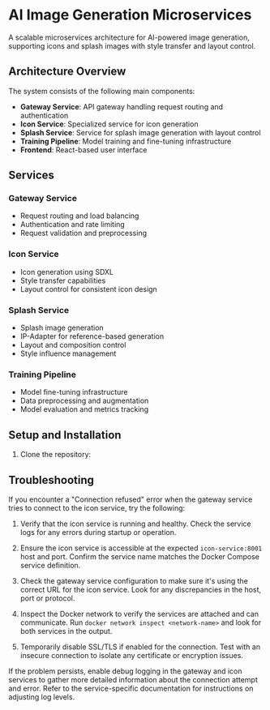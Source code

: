 # AI Image Generation Microservices

A scalable microservices architecture for AI-powered image generation, supporting icons and splash images with style transfer and layout control.

## Architecture Overview

The system consists of the following main components:

- **Gateway Service**: API gateway handling request routing and authentication
- **Icon Service**: Specialized service for icon generation
- **Splash Service**: Service for splash image generation with layout control
- **Training Pipeline**: Model training and fine-tuning infrastructure
- **Frontend**: React-based user interface

## Services

### Gateway Service
- Request routing and load balancing
- Authentication and rate limiting
- Request validation and preprocessing

### Icon Service
- Icon generation using SDXL
- Style transfer capabilities
- Layout control for consistent icon design

### Splash Service
- Splash image generation
- IP-Adapter for reference-based generation
- Layout and composition control
- Style influence management

### Training Pipeline
- Model fine-tuning infrastructure
- Data preprocessing and augmentation
- Model evaluation and metrics tracking

## Setup and Installation

1. Clone the repository: 

## Troubleshooting

If you encounter a "Connection refused" error when the gateway service tries to connect to the icon service, try the following:

1. Verify that the icon service is running and healthy. Check the service logs for any errors during startup or operation.

2. Ensure the icon service is accessible at the expected `icon-service:8001` host and port. Confirm the service name matches the Docker Compose service definition.

3. Check the gateway service configuration to make sure it's using the correct URL for the icon service. Look for any discrepancies in the host, port or protocol.

4. Inspect the Docker network to verify the services are attached and can communicate. Run `docker network inspect <network-name>` and look for both services in the output.

5. Temporarily disable SSL/TLS if enabled for the connection. Test with an insecure connection to isolate any certificate or encryption issues.

If the problem persists, enable debug logging in the gateway and icon services to gather more detailed information about the connection attempt and error. Refer to the service-specific documentation for instructions on adjusting log levels.